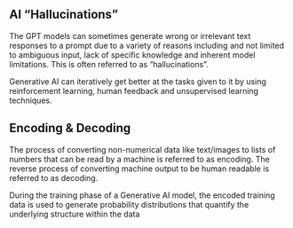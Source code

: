 ## AI “Hallucinations”

The GPT models can sometimes generate wrong or irrelevant text responses to a prompt due to a variety of reasons including and not limited to ambiguous input, lack of specific knowledge and inherent model limitations. This is often referred to as “hallucinations”.

Generative AI can iteratively get better at the tasks given to it by using reinforcement learning, human feedback and unsupervised learning techniques.

## Encoding & Decoding

The process of converting non-numerical data like text/images to lists of numbers that can be read by a machine is referred to as encoding. The reverse process of converting machine output to be human readable is referred to as decoding.

During the training phase of a Generative AI model, the encoded training data is used to generate probability distributions that quantify the underlying structure within the data
